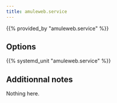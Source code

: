 ```yaml
---
title: amuleweb.service
---
```


{{% provided_by "amuleweb.service" %}}

## Options

{{% systemd_unit "amuleweb.service" %}}

## Additionnal notes

Nothing here.